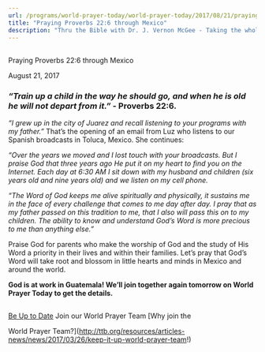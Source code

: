 ```yaml
---
url: /programs/world-prayer-today/world-prayer-today/2017/08/21/praying-proverbs-22-6-through-mexico
title: "Praying Proverbs 22:6 through Mexico"
description: "Thru the Bible with Dr. J. Vernon McGee - Taking the whole Word to the whole world"
---
```







## 
 Praying Proverbs 22:6 through Mexico


August 21, 2017




### *“Train up a child in the way he should go,* *and when he is old he will not depart from it.”* - Proverbs 22:6.


*“I grew up in the city of Juarez and recall listening to your programs with my father.”* That’s the opening of an email from Luz who listens to our Spanish broadcasts in Toluca, Mexico. She continues:


*“Over the years we moved and I lost touch with your broadcasts. But I praise God that three years ago He put it on my heart to find you on the Internet. Each day at 6:30 AM I sit down with my husband and children (six years old and nine years old) and we listen on my cell phone.* 


*“The Word of God keeps me alive spiritually and physically, it sustains me in the face of every challenge that comes to me day after day. I pray that as my father passed on this tradition to me, that I also will pass this on to my children. The ability to know and understand God’s Word is more precious to me than anything else.”*


Praise God for parents who make the worship of God and the study of His Word a priority in their lives and within their families. Let’s pray that God’s Word will take root and blossom in little hearts and minds in Mexico and around the world.


**God is at work in Guatemala! We’ll join together again tomorrow on World Prayer Today to get the details.**







## 




[Be Up to Date](http://feeds.feedburner.com/WorldPrayerToday "World Prayer Today RSS Feed")
Join our World Prayer Team
[Why join the  

World Prayer Team?](http://ttb.org/resources/articles-news/news/2017/03/26/keep-it-up-world-prayer-team!)




